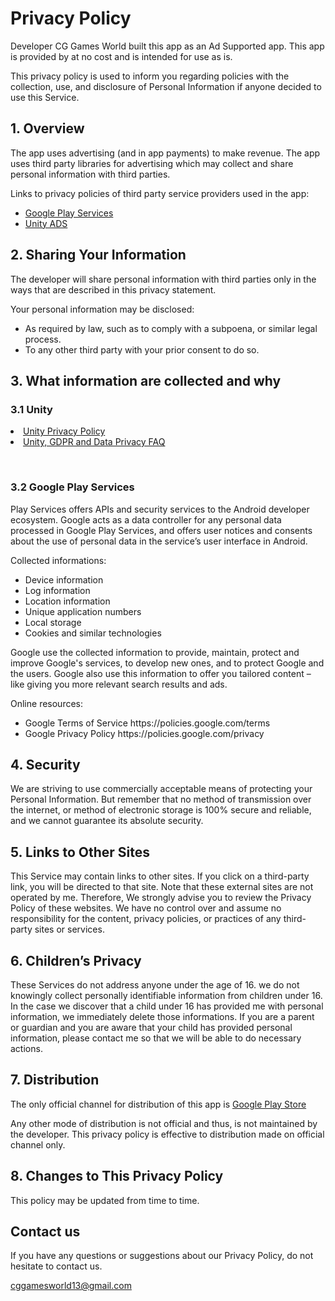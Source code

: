 <h1>Privacy Policy</h1>

<p>
    Developer CG Games World built this app as an Ad Supported app. This
    app is provided by at no cost and is intended for use as is.
</p>

<p>
    This privacy policy is used to inform you regarding policies with the collection, use, and
    disclosure of Personal Information if anyone decided to use this Service.
</p>    

<h2>1. Overview</h2>

<p>
    The app uses advertising (and in app payments) to make revenue. The app uses third party
    libraries for advertising which may collect and share personal information with third
    parties.
</p>

<p>
    Links to privacy policies of third party service providers used in the app:
    <ul>
        <li><a href="https://www.google.com/policies/privacy/">Google Play Services</a></li>
        <li><a href="https://unity3d.com/ru/legal/privacy-policy">Unity ADS</a></li>
    </ul>
</p>

<h2>2. Sharing Your Information</h2>
<p>
    The developer will share personal information with third parties only in the ways that are
    described in this privacy statement.
</p>


<p>
    Your personal information may be disclosed:
    <ul>
        <li>As required by law, such as to comply with a subpoena, or similar legal process.</li>
        <li>To any other third party with your prior consent to do so.</li>
    </ul>
</p>

<h2>3. What information are collected and why</h2>

<h3>3.1 Unity</h3>

<p>
    <li><a href="https://unity3d.com/ru/legal/privacy-policy">Unity Privacy Policy</a></li>
    <li><a href="https://unity3d.com/ru/legal/gdpr">Unity, GDPR and Data Privacy FAQ</a></li>
</p>
​

<h3>3.2 Google Play Services</h3>

<p>
    Play Services offers APIs and security services to the Android developer ecosystem.
    Google acts as a data controller for any personal data processed in Google Play Services,
    and offers user notices and consents about the use of personal data in the service’s user
    interface in Android.
</p>

<p>
    Collected informations:
    <ul>
        <li>Device information</li>
        <li>Log information</li>
        <li>Location information</li>
        <li>Unique application numbers</li>
        <li>Local storage</li>
        <li>Cookies and similar technologies</li>
    </ul>
</p>

<p>
    Google use the collected information to provide, maintain, protect and improve Google's
    services, to develop new ones, and to protect Google and the users. Google also use this
    information to offer you tailored content – like giving you more relevant search results
    and ads.
</p>

<p>
    Online resources:
    <ul>
        <li>Google Terms of Service https://policies.google.com/terms</li>
        <li>Google Privacy Policy https://policies.google.com/privacy</li>
    </ul>
</p>

<h2>4. Security</h2>

<p>
    We are striving to use commercially acceptable means of protecting your Personal
    Information. But remember that no method of transmission over the internet, or method of
    electronic storage is 100% secure and reliable, and we cannot guarantee its absolute
    security.
</p>

<h2>5. Links to Other Sites</h2>

<p>
    This Service may contain links to other sites. If you click on a third-party link, you
    will be directed to that site. Note that these external sites are not operated by me.
    Therefore, We strongly advise you to review the Privacy Policy of these websites. We have
    no control over and assume no responsibility for the content, privacy policies, or
    practices of any third-party sites or services.
</p>

<h2>6. Children’s Privacy</h2>

<p>
    These Services do not address anyone under the age of 16. we do not knowingly collect
    personally identifiable information from children under 16. In the case we discover that
    a child under 16 has provided me with personal information, we immediately delete those
    informations. If you are a parent or guardian and you are aware that your child has
    provided personal information, please contact me so that we will be able to do necessary
    actions.
</p>

<h2>7. Distribution</h2>

<p>
    The only official channel for distribution of this app is <a href="https://play.google.com/">Google Play Store</a>
</p>

<p>
    Any other mode of distribution is not official and thus, is not maintained by the developer.
    This privacy policy is effective to distribution made on official channel only.
</p>

<h2>8. Changes to This Privacy Policy</h2>

<p>
    This policy may be updated from time to time.
</p>

<h2>Contact us</h2>

<p>
    If you have any questions or suggestions about our Privacy Policy, do not hesitate to
    contact us.
</p>
<a href="mailto:cggamesworld13@gmail.com">cggamesworld13@gmail.com</a>
